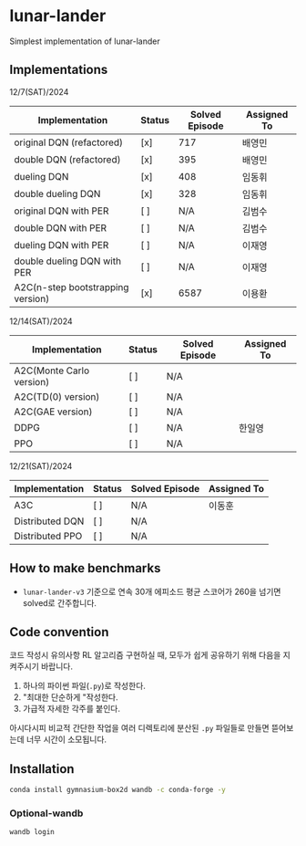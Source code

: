 # lunar-lander

Simplest implementation of lunar-lander

## Implementations

12/7(SAT)/2024

| Implementation                   | Status | Solved Episode | Assigned To |
|----------------------------------|--------|----------------|-------------|
| original DQN (refactored)        | [x]    | 717            | 배영민        |
| double DQN (refactored)          | [x]    | 395            | 배영민        |
| dueling DQN                      | [x]    | 408            | 임동휘        |
| double dueling DQN               | [x]    | 328            | 임동휘        |
| original DQN with PER            | [ ]    | N/A            | 김범수        |
| double DQN with PER              | [ ]    | N/A            | 김범수        |
| dueling DQN with PER             | [ ]    | N/A            | 이재영        |
| double dueling DQN with PER      | [ ]    | N/A            | 이재영        |
| A2C(n-step bootstrapping version)| [x]    | 6587            | 이용환        |

12/14(SAT)/2024

| Implementation                  | Status | Solved Episode | Assigned To |
|---------------------------------|--------|----------------|-------------|
| A2C(Monte Carlo version)        | [ ]    | N/A            |             |
| A2C(TD(0) version)              | [ ]    | N/A            |             |
| A2C(GAE version)                | [ ]    | N/A            |             |
| DDPG                            | [ ]    | N/A            | 한일영        |
| PPO                             | [ ]    | N/A            |             |

12/21(SAT)/2024

| Implementation                  | Status | Solved Episode | Assigned To |
|---------------------------------|--------|----------------|-------------|
| A3C                             | [ ]    | N/A            | 이동훈      |
| Distributed DQN                 | [ ]    | N/A            |             |
| Distributed PPO                 | [ ]    | N/A            |             |

## How to make benchmarks

- `lunar-lander-v3` 기준으로 연속 30개 에피소드 평균 스코어가 260을 넘기면 solved로 간주합니다.

## Code convention

코드 작성시 유의사항
RL 알고리즘 구현하실 때, 모두가 쉽게 공유하기 위해 다음을 지켜주시기 바랍니다.

1. 하나의 파이썬 파일(`.py`)로 작성한다.
2. "최대한 단순하게 "작성한다.
3. 가급적 자세한 각주를 붙인다.

아시다시피 비교적 간단한 작업을 여러 디렉토리에 분산된 `.py` 파일들로 만들면 뜯어보는데 너무 시간이 소모됩니다. 

## Installation

```bash
conda install gymnasium-box2d wandb -c conda-forge -y
```

### Optional-wandb

```
wandb login
```
